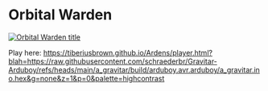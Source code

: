 # Orbital Warden
[![Orbital Warden title](https://raw.githubusercontent.com/schraederbr/Orbital-Warden-for-Arduboy/main/title_only_big.png)](https://tiberiusbrown.github.io/Ardens/player.html?blah=https://raw.githubusercontent.com/schraederbr/Gravitar-Arduboy/refs/heads/main/a_gravitar/build/arduboy.avr.arduboy/a_gravitar.ino.hex&g=none&z=1&p=0&palette=highcontrast)

Play here: https://tiberiusbrown.github.io/Ardens/player.html?blah=https://raw.githubusercontent.com/schraederbr/Gravitar-Arduboy/refs/heads/main/a_gravitar/build/arduboy.avr.arduboy/a_gravitar.ino.hex&g=none&z=1&p=0&palette=highcontrast
